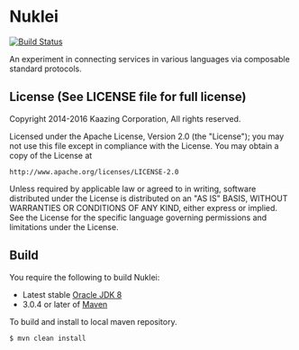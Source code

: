 # Nuklei

[![Build Status][build-status-image]][build-status]

[build-status-image]: https://travis-ci.org/kaazing/nuklei.svg?branch=develop
[build-status]: https://travis-ci.org/kaazing/nuklei

An experiment in connecting services in various languages via composable standard protocols.

## License (See LICENSE file for full license)

Copyright 2014-2016 Kaazing Corporation, All rights reserved.

Licensed under the Apache License, Version 2.0 (the "License");
you may not use this file except in compliance with the License.
You may obtain a copy of the License at

    http://www.apache.org/licenses/LICENSE-2.0

Unless required by applicable law or agreed to in writing, software
distributed under the License is distributed on an "AS IS" BASIS,
WITHOUT WARRANTIES OR CONDITIONS OF ANY KIND, either express or implied.
See the License for the specific language governing permissions and
limitations under the License.

## Build

You require the following to build Nuklei:

* Latest stable [Oracle JDK 8](http://www.oracle.com/technetwork/java/)
* 3.0.4 or later of [Maven](http://maven.apache.org/)

To build and install to local maven repository.

    $ mvn clean install

